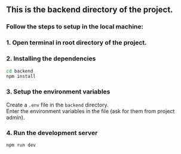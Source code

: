 ## This is the backend directory of the project.

### Follow the steps to setup in the local machine:

### 1. Open terminal in root directory of the project.

### 2. Installing the dependencies
```bash
cd backend
npm install
```

### 3. Setup the environment variables
Create a `.env` file in the `backend` directory.  
Enter the environment variables in the file (ask for them from project admin).

### 4. Run the development server
```bash
npm run dev
```

